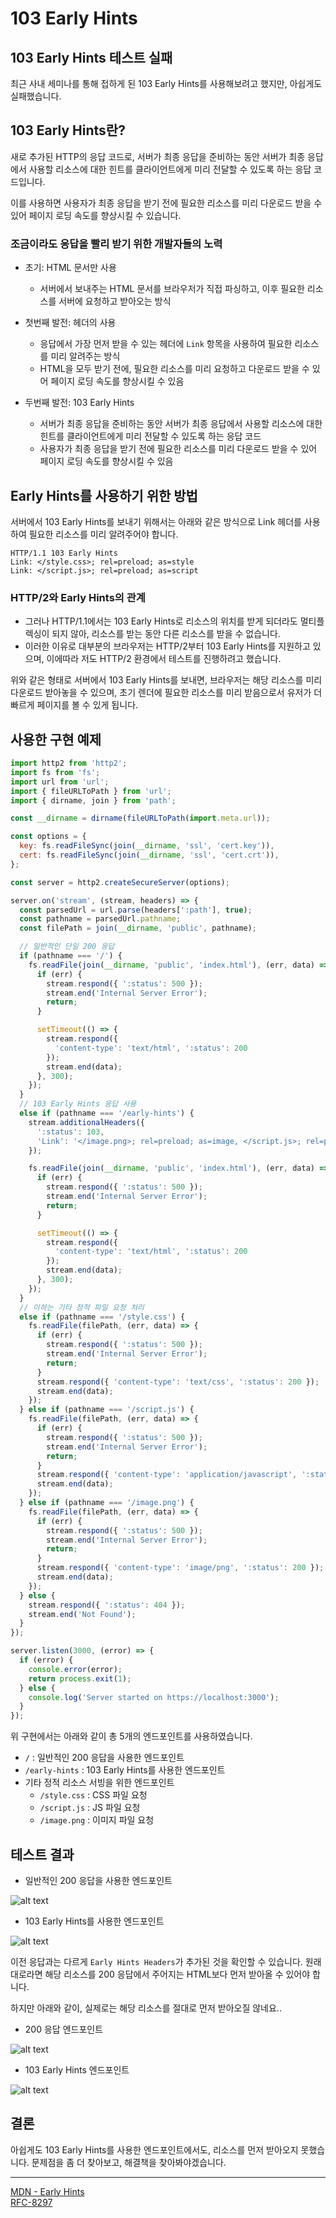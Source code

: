 # 103 Early Hints

## 103 Early Hints 테스트 실패

최근 사내 세미나를 통해 접하게 된 103 Early Hints를 사용해보려고 했지만, 아쉽게도 실패했습니다.

## 103 Early Hints란?

새로 추가된 HTTP의 응답 코드로, 서버가 최종 응답을 준비하는 동안 서버가 최종 응답에서 사용할 리소스에 대한 힌트를 클라이언트에게 미리 전달할 수 있도록 하는 응답 코드입니다.

이를 사용하면 사용자가 최종 응답을 받기 전에 필요한 리소스를 미리 다운로드 받을 수 있어 페이지 로딩 속도를 향상시킬 수 있습니다.

### 조금이라도 응답을 빨리 받기 위한 개발자들의 노력

- 초기: HTML 문서만 사용
  - 서버에서 보내주는 HTML 문서를 브라우저가 직접 파싱하고, 이후 필요한 리소스를 서버에 요청하고 받아오는 방식

- 첫번째 발전: 헤더의 사용
  - 응답에서 가장 먼저 받을 수 있는 헤더에 `Link` 항목을 사용하여 필요한 리소스를 미리 알려주는 방식
  - HTML을 모두 받기 전에, 필요한 리소스를 미리 요청하고 다운로드 받을 수 있어 페이지 로딩 속도를 향상시킬 수 있음

- 두번째 발전: 103 Early Hints
  - 서버가 최종 응답을 준비하는 동안 서버가 최종 응답에서 사용할 리소스에 대한 힌트를 클라이언트에게 미리 전달할 수 있도록 하는 응답 코드
  - 사용자가 최종 응답을 받기 전에 필요한 리소스를 미리 다운로드 받을 수 있어 페이지 로딩 속도를 향상시킬 수 있음

## Early Hints를 사용하기 위한 방법

서버에서 103 Early Hints를 보내기 위해서는 아래와 같은 방식으로 Link 헤더를 사용하여 필요한 리소스를 미리 알려주어야 합니다.

```http
HTTP/1.1 103 Early Hints
Link: </style.css>; rel=preload; as=style
Link: </script.js>; rel=preload; as=script
```

### HTTP/2와 Early Hints의 관계

- 그러나 HTTP/1.1에서는 103 Early Hints로 리소스의 위치를 받게 되더라도 멀티플렉싱이 되지 않아, 리소스를 받는 동안 다른 리소스를 받을 수 없습니다.
- 이러한 이유로 대부분의 브라우저는 HTTP/2부터 103 Early Hints를 지원하고 있으며, 이에따라 저도 HTTP/2 환경에서 테스트를 진행하려고 했습니다.

위와 같은 형태로 서버에서 103 Early Hints를 보내면, 브라우저는 해당 리소스를 미리 다운로드 받아놓을 수 있으며, 초기 렌더에 필요한 리소스를 미리 받음으로서 유저가 더 빠르게 페이지를 볼 수 있게 됩니다.

## 사용한 구현 예제

```js
import http2 from 'http2';
import fs from 'fs';
import url from 'url';
import { fileURLToPath } from 'url';
import { dirname, join } from 'path';

const __dirname = dirname(fileURLToPath(import.meta.url));

const options = {
  key: fs.readFileSync(join(__dirname, 'ssl', 'cert.key')),
  cert: fs.readFileSync(join(__dirname, 'ssl', 'cert.crt')),
};

const server = http2.createSecureServer(options);

server.on('stream', (stream, headers) => {
  const parsedUrl = url.parse(headers[':path'], true);
  const pathname = parsedUrl.pathname;
  const filePath = join(__dirname, 'public', pathname);

  // 일반적인 단일 200 응답
  if (pathname === '/') {
    fs.readFile(join(__dirname, 'public', 'index.html'), (err, data) => {
      if (err) {
        stream.respond({ ':status': 500 });
        stream.end('Internal Server Error');
        return;
      }

      setTimeout(() => {
        stream.respond({
          'content-type': 'text/html', ':status': 200
        });
        stream.end(data);
      }, 300);
    });
  }
  // 103 Early Hints 응답 사용
  else if (pathname === '/early-hints') {
    stream.additionalHeaders({
      ':status': 103,
      'Link': '</image.png>; rel=preload; as=image, </script.js>; rel=preload; as=script, </style.css>; rel=preload; as=style'
    });

    fs.readFile(join(__dirname, 'public', 'index.html'), (err, data) => {
      if (err) {
        stream.respond({ ':status': 500 });
        stream.end('Internal Server Error');
        return;
      }

      setTimeout(() => {
        stream.respond({
          'content-type': 'text/html', ':status': 200
        });
        stream.end(data);
      }, 300);
    });
  }
  // 이하는 기타 정적 파일 요청 처리
  else if (pathname === '/style.css') {
    fs.readFile(filePath, (err, data) => {
      if (err) {
        stream.respond({ ':status': 500 });
        stream.end('Internal Server Error');
        return;
      }
      stream.respond({ 'content-type': 'text/css', ':status': 200 });
      stream.end(data);
    });
  } else if (pathname === '/script.js') {
    fs.readFile(filePath, (err, data) => {
      if (err) {
        stream.respond({ ':status': 500 });
        stream.end('Internal Server Error');
        return;
      }
      stream.respond({ 'content-type': 'application/javascript', ':status': 200 });
      stream.end(data);
    });
  } else if (pathname === '/image.png') {
    fs.readFile(filePath, (err, data) => {
      if (err) {
        stream.respond({ ':status': 500 });
        stream.end('Internal Server Error');
        return;
      }
      stream.respond({ 'content-type': 'image/png', ':status': 200 });
      stream.end(data);
    });
  } else {
    stream.respond({ ':status': 404 });
    stream.end('Not Found');
  }
});

server.listen(3000, (error) => {
  if (error) {
    console.error(error);
    return process.exit(1);
  } else {
    console.log('Server started on https://localhost:3000');
  }
});
```

위 구현에서는 아래와 같이 총 5개의 엔드포인트를 사용하였습니다.

- `/` : 일반적인 200 응답을 사용한 엔드포인트
- `/early-hints` : 103 Early Hints를 사용한 엔드포인트
- 기타 정적 리소스 서빙을 위한 엔드포인트
  - `/style.css` : CSS 파일 요청
  - `/script.js` : JS 파일 요청
  - `/image.png` : 이미지 파일 요청

## 테스트 결과

- 일반적인 200 응답을 사용한 엔드포인트

![alt text](./images/200-headers.png)

- 103 Early Hints를 사용한 엔드포인트

![alt text](./images/103-headers.png)

이전 응답과는 다르게 `Early Hints Headers`가 추가된 것을 확인할 수 있습니다.
원래대로라면 해당 리소스를 200 응답에서 주어지는 HTML보다 먼저 받아올 수 있어야 합니다.

하지만 아래와 같이, 실제로는 해당 리소스를 절대로 먼저 받아오질 않네요..

- 200 응답 엔드포인트

![alt text](./images/200-performance.png)

- 103 Early Hints 엔드포인트

![alt text](./images/103-performance.png)

## 결론

아쉽게도 103 Early Hints를 사용한 엔드포인트에서도, 리소스를 먼저 받아오지 못했습니다.
문제점을 좀 더 찾아보고, 해결책을 찾아봐야겠습니다.

---
[MDN - Early Hints](https://developer.mozilla.org/en-US/docs/Web/HTTP/Status/103)  
[RFC-8297](https://datatracker.ietf.org/doc/html/rfc8297)
